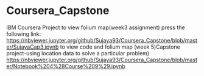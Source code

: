 # Coursera_Capstone
IBM Coursera Project
to view folium map(week3 assignment) press the following link:
https://nbviewer.jupyter.org/github/Sujaya93/Coursera_Capstone/blob/master/SujayaCap3.ipynb
to view code and folium map (week 5)Capstone project-using location data to solve a particular problem)
https://nbviewer.jupyter.org/github/Sujaya93/Coursera_Capstone/blob/master/Notebook%204%28Course%209%29.ipynb


